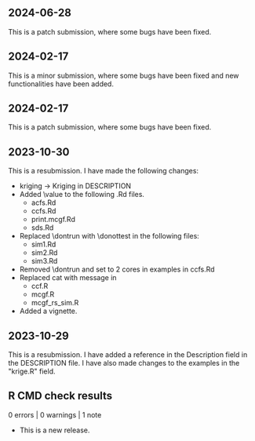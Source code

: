 ## 2024-06-28
This is a patch submission, where some bugs have been fixed.

## 2024-02-17
This is a minor submission, where some bugs have been fixed and new 
functionalities have been added.

## 2024-02-17
This is a patch submission, where some bugs have been fixed.

## 2023-10-30
This is a resubmission. I have made the following changes:
* kriging -> Kriging in DESCRIPTION
* Added \value to the following .Rd files.
    - acfs.Rd
    - ccfs.Rd
    - print.mcgf.Rd
    - sds.Rd
* Replaced \dontrun with \donottest in the following files:
    - sim1.Rd
    - sim2.Rd
    - sim3.Rd
* Removed \dontrun and set to 2 cores in examples in ccfs.Rd
* Replaced cat with message in 
    - ccf.R
    - mcgf.R
    - mcgf_rs_sim.R
* Added a vignette.

## 2023-10-29
This is a resubmission. I have added a reference in the Description field in
the DESCRIPTION file. I have also made changes to the examples in the "krige.R"
field.

## R CMD check results

0 errors | 0 warnings | 1 note

* This is a new release.
